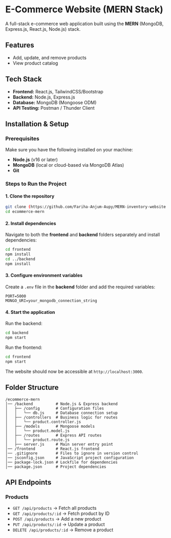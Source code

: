 # E-Commerce Website (MERN Stack)

A full-stack e-commerce web application built using the **MERN** (MongoDB, Express.js, React.js, Node.js) stack.

## Features
- Add, update, and remove products
- View product catalog

## Tech Stack
- **Frontend:** React.js, TailwindCSS/Bootstrap
- **Backend:** Node.js, Express.js
- **Database:** MongoDB (Mongoose ODM)
- **API Testing:** Postman / Thunder Client

## Installation & Setup

### Prerequisites
Make sure you have the following installed on your machine:
- **Node.js** (v16 or later)
- **MongoDB** (local or cloud-based via MongoDB Atlas)
- **Git**

### Steps to Run the Project

#### 1. Clone the repository
```sh
git clone (https://github.com/Fariha-Anjum-Aupy/MERN-inventory-website.git
cd ecommerce-mern
```

#### 2. Install dependencies
Navigate to both the **frontend** and **backend** folders separately and install dependencies:
```sh
cd frontend
npm install
cd ../backend
npm install
```

#### 3. Configure environment variables
Create a `.env` file in the **backend** folder and add the required variables:
```env
PORT=5000
MONGO_URI=your_mongodb_connection_string
```

#### 4. Start the application
Run the backend:
```sh
cd backend
npm start
```

Run the frontend:
```sh
cd frontend
npm start
```

The website should now be accessible at `http://localhost:3000`.

## Folder Structure
```
/ecommerce-mern
│── /backend          # Node.js & Express backend
│   ├── /config       # Configuration files
│   │   └── db.js     # Database connection setup
│   ├── /controllers  # Business logic for routes
│   │   └── product.controller.js
│   ├── /models       # Mongoose models
│   │   └── product.model.js
│   ├── /routes       # Express API routes
│   │   └── product.route.js
│   ├── server.js     # Main server entry point
│── /frontend         # React.js frontend
│── .gitignore        # Files to ignore in version control
│── jsconfig.json     # JavaScript project configuration
│── package-lock.json # Lockfile for dependencies
│── package.json      # Project dependencies
```

## API Endpoints
### Products
- `GET /api/products` → Fetch all products
- `GET /api/products/:id` → Fetch product by ID
- `POST /api/products` → Add a new product
- `PUT /api/products/:id` → Update a product
- `DELETE /api/products/:id` → Remove a product

